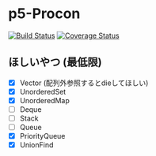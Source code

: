 # p5-Procon

[![Build Status](https://travis-ci.com/odanado/p5-Procon.svg?branch=master)](https://travis-ci.com/odanado/p5-Procon)
[![Coverage Status](https://coveralls.io/repos/github/odanado/p5-Procon/badge.svg?branch=master)](https://coveralls.io/github/odanado/p5-Procon?branch=master)

## ほしいやつ (最低限)
- [x] Vector (配列外参照するとdieしてほしい)
- [x] UnorderedSet
- [x] UnorderedMap
- [ ] Deque
- [ ] Stack
- [ ] Queue
- [x] PriorityQueue
- [x] UnionFind
